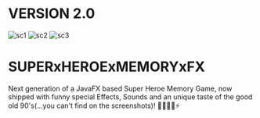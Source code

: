 # VERSION 2.0
![sc1](https://user-images.githubusercontent.com/83019866/181459409-db2fc461-8a90-4ff4-97c3-984c58df15fe.jpg)
![sc2](https://user-images.githubusercontent.com/83019866/181459394-41e08f39-d97b-4233-bb4f-c4f3ddc51bc7.jpg)
![sc3](https://user-images.githubusercontent.com/83019866/181459398-9dace4f9-8658-4d7b-8d4d-71ac03c62c63.jpg)

# SUPERxHEROExMEMORYxFX

Next generation of a JavaFX based Super Heroe Memory Game, now shipped with funny special Effects, Sounds and an unique taste of the good old 90's(...you can't find on the screenshots)! 🦹🏻‍♂️👾⚡️
